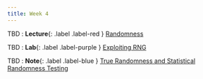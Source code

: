 ```yaml
---
title: Week 4
---
```


TBD
: **Lecture**{: .label .label-red } [Randomness](#)

TBD 
: **Lab**{: .label .label-purple } [Exploiting RNG](#)

TBD 
: **Note**{: .label .label-blue } [True Randomness and Statistical Randomness Testing](#)
